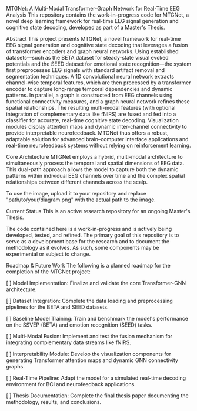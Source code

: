 MTGNet: A Multi-Modal Transformer-Graph Network for Real-Time EEG Analysis
This repository contains the work-in-progress code for MTGNet, a novel deep learning framework for real-time EEG signal generation and cognitive state decoding, developed as part of a Master's Thesis.

Abstract
This project presents MTGNet, a novel framework for real-time EEG signal generation and cognitive state decoding that leverages a fusion of transformer encoders and graph neural networks. Using established datasets—such as the BETA dataset for steady-state visual evoked potentials and the SEED dataset for emotional state recognition—the system first preprocesses EEG signals with standard artifact removal and segmentation techniques. A 1D convolutional neural network extracts channel-wise temporal features, which are then processed by a transformer encoder to capture long-range temporal dependencies and dynamic patterns. In parallel, a graph is constructed from EEG channels using functional connectivity measures, and a graph neural network refines these spatial relationships. The resulting multi-modal features (with optional integration of complementary data like fNIRS) are fused and fed into a classifier for accurate, real-time cognitive state decoding. Visualization modules display attention maps and dynamic inter-channel connectivity to provide interpretable neurofeedback. MTGNet thus offers a robust, adaptable solution for advanced brain–computer interface applications and real-time neurofeedback systems without relying on reinforcement learning.

Core Architecture
MTGNet employs a hybrid, multi-modal architecture to simultaneously process the temporal and spatial dimensions of EEG data. This dual-path approach allows the model to capture both the dynamic patterns within individual EEG channels over time and the complex spatial relationships between different channels across the scalp.

To use the image, upload it to your repository and replace "path/to/your/diagram.png" with the actual path to the image.

Current Status
This is an active research repository for an ongoing Master's Thesis.

The code contained here is a work-in-progress and is actively being developed, tested, and refined. The primary goal of this repository is to serve as a development base for the research and to document the methodology as it evolves. As such, some components may be experimental or subject to change.

Roadmap & Future Work
The following is a planned roadmap for the completion of the MTGNet project:

[ ] Model Implementation: Finalize and validate the core Transformer-GNN architecture.

[ ] Dataset Integration: Complete the data loading and preprocessing pipelines for the BETA and SEED datasets.

[ ] Baseline Model Training: Train and benchmark the model's performance on the SSVEP (BETA) and emotion recognition (SEED) tasks.

[ ] Multi-Modal Fusion: Implement and test the fusion mechanism for integrating complementary data streams like fNIRS.

[ ] Interpretability Module: Develop the visualization components for generating Transformer attention maps and dynamic GNN connectivity graphs.

[ ] Real-Time Pipeline: Adapt the model for a simulated real-time decoding environment for BCI and neurofeedback applications.

[ ] Thesis Documentation: Complete the final thesis paper documenting the methodology, results, and conclusions.
